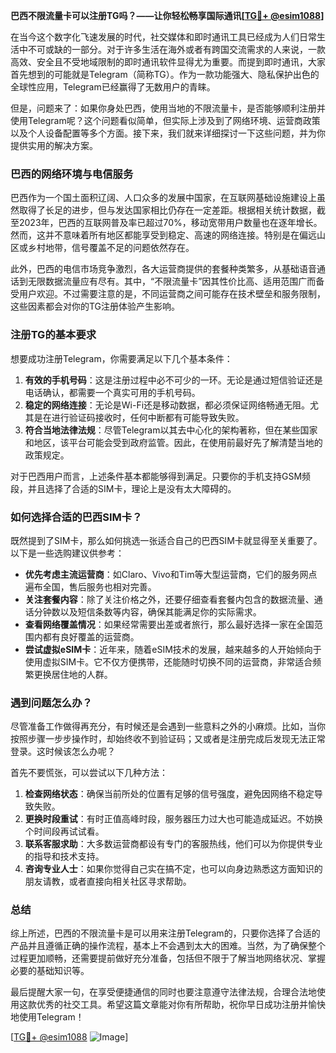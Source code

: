 **巴西不限流量卡可以注册TG吗？——让你轻松畅享国际通讯[[TG💪+ @esim1088](https://t.me/s/esim1088)]**

在当今这个数字化飞速发展的时代，社交媒体和即时通讯工具已经成为人们日常生活中不可或缺的一部分。对于许多生活在海外或者有跨国交流需求的人来说，一款高效、安全且不受地域限制的即时通讯软件显得尤为重要。而提到即时通讯，大家首先想到的可能就是Telegram（简称TG）。作为一款功能强大、隐私保护出色的全球性应用，Telegram已经赢得了无数用户的青睐。

但是，问题来了：如果你身处巴西，使用当地的不限流量卡，是否能够顺利注册并使用Telegram呢？这个问题看似简单，但实际上涉及到了网络环境、运营商政策以及个人设备配置等多个方面。接下来，我们就来详细探讨一下这些问题，并为你提供实用的解决方案。

### 巴西的网络环境与电信服务

巴西作为一个国土面积辽阔、人口众多的发展中国家，在互联网基础设施建设上虽然取得了长足的进步，但与发达国家相比仍存在一定差距。根据相关统计数据，截至2023年，巴西的互联网普及率已超过70%，移动宽带用户数量也在逐年增长。然而，这并不意味着所有地区都能享受到稳定、高速的网络连接。特别是在偏远山区或乡村地带，信号覆盖不足的问题依然存在。

此外，巴西的电信市场竞争激烈，各大运营商提供的套餐种类繁多，从基础语音通话到无限数据流量应有尽有。其中，“不限流量卡”因其性价比高、适用范围广而备受用户欢迎。不过需要注意的是，不同运营商之间可能存在技术壁垒和服务限制，这些因素都会对你的TG注册体验产生影响。

### 注册TG的基本要求

想要成功注册Telegram，你需要满足以下几个基本条件：

1. **有效的手机号码**：这是注册过程中必不可少的一环。无论是通过短信验证还是电话确认，都需要一个真实可用的手机号码。
2. **稳定的网络连接**：无论是Wi-Fi还是移动数据，都必须保证网络畅通无阻。尤其是在进行验证码接收时，任何中断都有可能导致失败。
3. **符合当地法律法规**：尽管Telegram以其去中心化的架构著称，但在某些国家和地区，该平台可能会受到政府监管。因此，在使用前最好先了解清楚当地的政策规定。

对于巴西用户而言，上述条件基本都能够得到满足。只要你的手机支持GSM频段，并且选择了合适的SIM卡，理论上是没有太大障碍的。

### 如何选择合适的巴西SIM卡？

既然提到了SIM卡，那么如何挑选一张适合自己的巴西SIM卡就显得至关重要了。以下是一些选购建议供参考：

- **优先考虑主流运营商**：如Claro、Vivo和Tim等大型运营商，它们的服务网点遍布全国，售后服务也相对完善。
- **关注套餐内容**：除了关注价格之外，还要仔细查看套餐内包含的数据流量、通话分钟数以及短信条数等内容，确保其能满足你的实际需求。
- **查看网络覆盖情况**：如果经常需要出差或者旅行，那么最好选择一家在全国范围内都有良好覆盖的运营商。
- **尝试虚拟eSIM卡**：近年来，随着eSIM技术的发展，越来越多的人开始倾向于使用虚拟SIM卡。它不仅方便携带，还能随时切换不同的运营商，非常适合频繁更换居住地的人群。

### 遇到问题怎么办？

尽管准备工作做得再充分，有时候还是会遇到一些意料之外的小麻烦。比如，当你按照步骤一步步操作时，却始终收不到验证码；又或者是注册完成后发现无法正常登录。这时候该怎么办呢？

首先不要慌张，可以尝试以下几种方法：

1. **检查网络状态**：确保当前所处的位置有足够的信号强度，避免因网络不稳定导致失败。
2. **更换时段重试**：有时正值高峰时段，服务器压力过大也可能造成延迟。不妨换个时间段再试试看。
3. **联系客服求助**：大多数运营商都设有专门的客服热线，他们可以为你提供专业的指导和技术支持。
4. **咨询专业人士**：如果你觉得自己实在搞不定，也可以向身边熟悉这方面知识的朋友请教，或者直接向相关社区寻求帮助。

### 总结

综上所述，巴西的不限流量卡是可以用来注册Telegram的，只要你选择了合适的产品并且遵循正确的操作流程，基本上不会遇到太大的困难。当然，为了确保整个过程更加顺畅，还需要提前做好充分准备，包括但不限于了解当地网络状况、掌握必要的基础知识等。

最后提醒大家一句，在享受便捷通信的同时也要注意遵守法律法规，合理合法地使用这款优秀的社交工具。希望这篇文章能对你有所帮助，祝你早日成功注册并愉快地使用Telegram！

[[TG💪+ @esim1088](https://t.me/s/esim1088) ![Image](https://i.postimg.cc/4NQfJmqS/Snipaste-2025-05-13-00-14-12.png)]